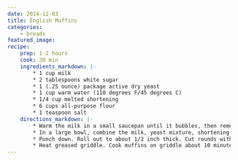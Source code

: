 ```yaml
---
date: 2014-12-03
title: English Muffins
categories:
    - breads
featured_image: 
recipe:
    prep: 1-2 hours
    cook: 30 min
    ingredients_markdown: |-
        * 1 cup milk
        * 2 tablespoons white sugar
        * 1 (.25 ounce) package active dry yeast
        * 1 cup warm water (110 degrees F/45 degrees C)
        * 1/4 cup melted shortening
        * 6 cups all-purpose flour
        * 1 teaspoon salt
    directions_markdown: |-
        * Warm the milk in a small saucepan until it bubbles, then remove from heat. Mix in the sugar, stirring until dissolved. Let cool until lukewarm. In a small bowl, dissolve yeast in warm water. Let stand until creamy, about 10 minutes.
        * In a large bowl, combine the milk, yeast mixture, shortening and 3 cups flour. Beat until smooth. Add salt and rest of flour, or enough to make a soft dough. Knead. Place in greased bowl, cover, and let rise.
        * Punch down. Roll out to about 1/2 inch thick. Cut rounds with biscuit cutter, drinking glass, or empty tuna can. Sprinkle waxed paper with cornmeal and set the rounds on this to rise. Dust tops of muffins with cornmeal also. Cover and let rise 1/2 hour.
        * Heat greased griddle. Cook muffins on griddle about 10 minutes on each side on medium heat. Keep baked muffins in a warm oven until all have been cooked. Allow to cool and place in plastic bags for storage. To use, split and toast. Great with orange butter, or cream cheese and jam.
---
```

